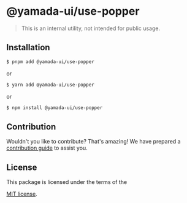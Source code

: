 # @yamada-ui/use-popper

> This is an internal utility, not intended for public usage.

## Installation

```sh
$ pnpm add @yamada-ui/use-popper
```

or

```sh
$ yarn add @yamada-ui/use-popper
```

or

```sh
$ npm install @yamada-ui/use-popper
```

## Contribution

Wouldn't you like to contribute? That's amazing! We have prepared a [contribution guide](https://github.com/hirotomoyamada/yamada-ui/blob/main/CONTRIBUTING.md) to assist you.

## License

This package is licensed under the terms of the

[MIT license](https://github.com/hirotomoyamada/yamada-ui/blob/main/LICENSE).
